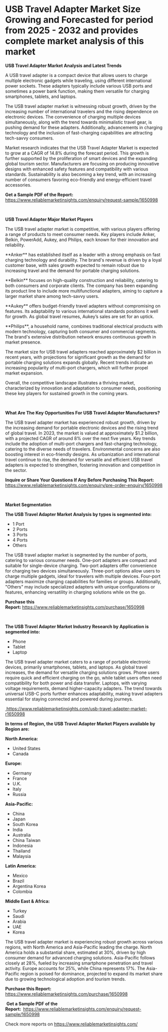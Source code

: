 <p><h1>USB Travel Adapter Market Size Growing and Forecasted for period from 2025 - 2032 and provides complete market analysis of this market</h1></p><p><strong>USB Travel Adapter Market Analysis and Latest Trends</strong></p>
<p><p>A USB travel adapter is a compact device that allows users to charge multiple electronic gadgets while traveling, using different international power sockets. These adapters typically include various USB ports and sometimes a power bank function, making them versatile for charging smartphones, tablets, and laptops. </p><p>The USB travel adapter market is witnessing robust growth, driven by the increasing number of international travelers and the rising dependence on electronic devices. The convenience of charging multiple devices simultaneously, along with the trend towards minimalistic travel gear, is pushing demand for these adapters. Additionally, advancements in charging technology and the inclusion of fast-charging capabilities are attracting tech-savvy consumers.</p><p>Market research indicates that the USB Travel Adapter Market is expected to grow at a CAGR of 14.8% during the forecast period. This growth is further supported by the proliferation of smart devices and the expanding global tourism sector. Manufacturers are focusing on producing innovative designs with enhanced safety features and compatibility with various standards. Sustainability is also becoming a key trend, with an increasing number of consumers favoring eco-friendly and energy-efficient travel accessories.</p></p>
<p><strong>Get a Sample PDF of the Report:&nbsp;</strong> <a href="https://www.reliablemarketinsights.com/enquiry/request-sample/1650998?utm_campaign=3274&utm_medium=2&utm_source=Github&utm_content=ia&utm_term=04042025&utm_id=usb-travel-adapter">https://www.reliablemarketinsights.com/enquiry/request-sample/1650998</a></p>
<p>&nbsp;</p>
<p><strong>USB Travel Adapter Major Market Players</strong></p>
<p><p>The USB travel adapter market is competitive, with various players offering a range of products to meet consumer needs. Key players include Anker, Belkin, PowerAdd, Aukey, and Philips, each known for their innovation and reliability. </p><p>**Anker** has established itself as a leader with a strong emphasis on fast charging technology and durability. The brand's revenue is driven by a loyal customer base, with sales growth expected to remain robust due to increasing travel and the demand for portable charging solutions.</p><p>**Belkin** focuses on high-quality construction and reliability, catering to both consumers and corporate clients. The company has been expanding its product line to include more multifunctional adapters, aiming to capture a larger market share among tech-savvy users.</p><p>**Aukey** offers budget-friendly travel adapters without compromising on features. Its adaptability to various international standards positions it well for growth. As global travel resumes, Aukey’s sales are set for an uptick.</p><p>**Philips**, a household name, combines traditional electrical products with modern technology, capturing both consumer and commercial segments. The brand's extensive distribution network ensures continuous growth in market presence.</p><p>The market size for USB travel adapters reached approximately $2 billion in recent years, with projections for significant growth as the demand for portable charging solutions expands globally. Recent trends indicate an increasing popularity of multi-port chargers, which will further propel market expansion.</p><p>Overall, the competitive landscape illustrates a thriving market, characterized by innovation and adaptation to consumer needs, positioning these key players for sustained growth in the coming years.</p></p>
<p>&nbsp;</p>
<p><strong>What Are The Key Opportunities For USB Travel Adapter Manufacturers?</strong></p>
<p><p>The USB travel adapter market has experienced robust growth, driven by the increasing demand for portable electronic devices and the rising trend of global travel. In 2023, the market is valued at approximately $1.2 billion, with a projected CAGR of around 8% over the next five years. Key trends include the adoption of multi-port chargers and fast-charging technology, catering to the diverse needs of travelers. Environmental concerns are also boosting interest in eco-friendly designs. As urbanization and international travel continue to rise, the demand for versatile and efficient USB travel adapters is expected to strengthen, fostering innovation and competition in the sector.</p></p>
<p><strong>Inquire or Share Your Questions If Any Before Purchasing This Report:</strong> <a href="https://www.reliablemarketinsights.com/enquiry/pre-order-enquiry/1650998?utm_campaign=3274&utm_medium=2&utm_source=Github&utm_content=ia&utm_term=04042025&utm_id=usb-travel-adapter">https://www.reliablemarketinsights.com/enquiry/pre-order-enquiry/1650998</a></p>
<p>&nbsp;</p>
<p><strong>Market Segmentation</strong></p>
<p><strong>The USB Travel Adapter Market Analysis by types is segmented into:</strong></p>
<p><ul><li>1 Port</li><li>2 Ports</li><li>3 Ports</li><li>4 Ports</li><li>Others</li></ul></p>
<p><p>The USB travel adapter market is segmented by the number of ports, catering to various consumer needs. One-port adapters are compact and suitable for single-device charging. Two-port adapters offer convenience for charging two devices simultaneously. Three-port options allow users to charge multiple gadgets, ideal for travelers with multiple devices. Four-port adapters maximize charging capabilities for families or groups. Additionally, "Others" may include specialized adapters with unique configurations or features, enhancing versatility in charging solutions while on the go.</p></p>
<p><strong>Purchase this Report:&nbsp;</strong><a href="https://www.reliablemarketinsights.com/purchase/1650998?utm_campaign=3274&utm_medium=2&utm_source=Github&utm_content=ia&utm_term=04042025&utm_id=usb-travel-adapter">https://www.reliablemarketinsights.com/purchase/1650998</a></p>
<p>&nbsp;</p>
<p><strong>The USB Travel Adapter Market Industry Research by Application is segmented into:</strong></p>
<p><ul><li>Phone</li><li>Tablet</li><li>Laptop</li></ul></p>
<p><p>The USB travel adapter market caters to a range of portable electronic devices, primarily smartphones, tablets, and laptops. As global travel increases, the demand for versatile charging solutions grows. Phone users require quick and efficient charging on the go, while tablet users often need compatibility for both power and data transfer. Laptops, with varying voltage requirements, demand higher-capacity adapters. The trend towards universal USB-C ports further enhances adaptability, making travel adapters essential for staying connected and powered during journeys.</p></p>
<p><a href="https://www.reliablemarketinsights.com/usb-travel-adapter-market-r1650998?utm_campaign=3274&utm_medium=2&utm_source=Github&utm_content=ia&utm_term=04042025&utm_id=usb-travel-adapter">&nbsp;https://www.reliablemarketinsights.com/usb-travel-adapter-market-r1650998</a></p>
<p><strong>In terms of Region, the USB Travel Adapter Market Players available by Region are:</strong></p>
<p>
    <p> <strong> North America: </strong>
        <ul>
            <li>United States</li>
            <li>Canada</li>
        </ul>
        </p> 
    <p> <strong> Europe: </strong>
        <ul>
            <li>Germany</li>
            <li>France</li>
            <li>U.K.</li>
            <li>Italy</li>
            <li>Russia</li>
        </ul>
        </p> 
    <p> <strong> Asia-Pacific: </strong>
        <ul>
            <li>China</li>
            <li>Japan</li>
            <li>South Korea</li>
            <li>India</li>
            <li>Australia</li>
            <li>China Taiwan</li>
            <li>Indonesia</li>
            <li>Thailand</li>
            <li>Malaysia</li>
        </ul>
        </p> 
    <p> <strong> Latin America: </strong>
        <ul>
            <li>Mexico</li>
            <li>Brazil</li>
            <li>Argentina Korea</li>
            <li>Colombia</li>
        </ul>
        </p> 
    <p> <strong> Middle East & Africa: </strong>
        <ul>
            <li>Turkey</li>
            <li>Saudi</li>
            <li>Arabia</li>
            <li>UAE</li>
            <li>Korea</li>
        </ul>
    </p>
    </p>
<p><p>The USB travel adapter market is experiencing robust growth across various regions, with North America and Asia-Pacific leading the charge. North America holds a substantial share, estimated at 30%, driven by high consumer demand for advanced charging solutions. Asia-Pacific follows closely at 28%, fueled by increasing smartphone penetration and travel activity. Europe accounts for 25%, while China represents 17%. The Asia-Pacific region is poised for dominance, projected to expand its market share due to growing technological adoption and tourism trends.</p></p>
<p><strong>Purchase this Report: </strong><a href="https://www.reliablemarketinsights.com/purchase/1650998?utm_campaign=3274&utm_medium=2&utm_source=Github&utm_content=ia&utm_term=04042025&utm_id=usb-travel-adapter">https://www.reliablemarketinsights.com/purchase/1650998</a></p>
<p>&nbsp;<strong>Get a Sample PDF of the Report:&nbsp;&nbsp;</strong><a href="https://www.reliablemarketinsights.com/enquiry/request-sample/1650998?utm_campaign=3274&utm_medium=2&utm_source=Github&utm_content=ia&utm_term=04042025&utm_id=usb-travel-adapter">https://www.reliablemarketinsights.com/enquiry/request-sample/1650998</a></p>
<p><strong></strong></p>
<p>Check more reports on <a href="https://www.reliablemarketinsights.com/?utm_campaign=3274&utm_medium=2&utm_source=Github&utm_content=ia&utm_term=04042025&utm_id=usb-travel-adapter">https://www.reliablemarketinsights.com/</a></p>